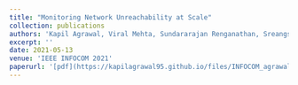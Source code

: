 ```yaml
---
title: "Monitoring Network Unreachability at Scale"
collection: publications
authors: 'Kapil Agrawal, Viral Mehta, Sundararajan Renganathan, Sreangsu Acharyya, Venkat Padmanabhan, Chakri Kotipalli, Liting Zhao'
excerpt: ''
date: 2021-05-13
venue: 'IEEE INFOCOM 2021'
paperurl: '[pdf](https://kapilagrawal95.github.io/files/INFOCOM_agrawal.pdf)'
---
```



